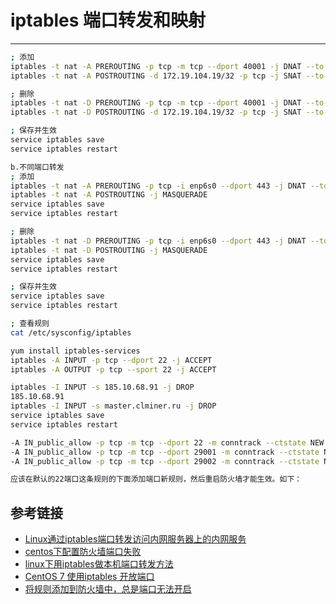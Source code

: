 # iptables 端口转发和映射
***
```sh
; 添加
iptables -t nat -A PREROUTING -p tcp -m tcp --dport 40001 -j DNAT --to-destination 172.19.104.19:27017
iptables -t nat -A POSTROUTING -d 172.19.104.19/32 -p tcp -j SNAT --to-source 172.19.104.28

; 删除
iptables -t nat -D PREROUTING -p tcp -m tcp --dport 40001 -j DNAT --to-destination 172.19.104.19:27017
iptables -t nat -D POSTROUTING -d 172.19.104.19/32 -p tcp -j SNAT --to-source 172.19.104.28

; 保存并生效
service iptables save
service iptables restart

b.不同端口转发
; 添加
iptables -t nat -A PREROUTING -p tcp -i enp6s0 --dport 443 -j DNAT --to 172.19.104.28:27017
iptables -t nat -A POSTROUTING -j MASQUERADE
service iptables save
service iptables restart

; 删除
iptables -t nat -D PREROUTING -p tcp -i enp6s0 --dport 443 -j DNAT --to 172.19.104.28:27017
iptables -t nat -D POSTROUTING -j MASQUERADE
service iptables save
service iptables restart

; 保存并生效
service iptables save
service iptables restart

; 查看规则
cat /etc/sysconfig/iptables

yum install iptables-services
iptables -A INPUT -p tcp --dport 22 -j ACCEPT
iptables -A OUTPUT -p tcp --sport 22 -j ACCEPT

iptables -I INPUT -s 185.10.68.91 -j DROP
185.10.68.91
iptables -I INPUT -s master.clminer.ru -j DROP
service iptables save
service iptables restart

-A IN_public_allow -p tcp -m tcp --dport 22 -m conntrack --ctstate NEW -j ACCEPT
-A IN_public_allow -p tcp -m tcp --dport 29001 -m conntrack --ctstate NEW -j ACCEPT
-A IN_public_allow -p tcp -m tcp --dport 29002 -m conntrack --ctstate NEW -j ACCEPT

应该在默认的22端口这条规则的下面添加端口新规则，然后重启防火墙才能生效。如下：
```

## 参考链接
- [Linux通过iptables端口转发访问内网服务器上的内网服务](http://hi.ktsee.com/635.html)
- [centos下配置防火墙端口失败](https://blog.csdn.net/taiyang1987912/article/details/40189371)
- [linux下用iptables做本机端口转发方法](https://blog.csdn.net/zzhongcy/article/details/42738285)
- [CentOS 7 使用iptables 开放端口](https://blog.csdn.net/kongfanyu/article/details/80579493)
- [将规则添加到防火墙中，总是端口无法开启](https://blog.csdn.net/taiyang1987912/article/details/40189371)